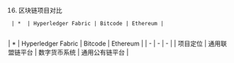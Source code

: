 16. 区块链项目对比
```table
 | *  | Hyperledger Fabric | Bitcode | Ethereum |
 
```
 | *  | Hyperledger Fabric | Bitcode | Ethereum |
| - | - | - |
| 项目定位 | 通用联盟链平台 | 数字货币系统 | 通用公有链平台 |
